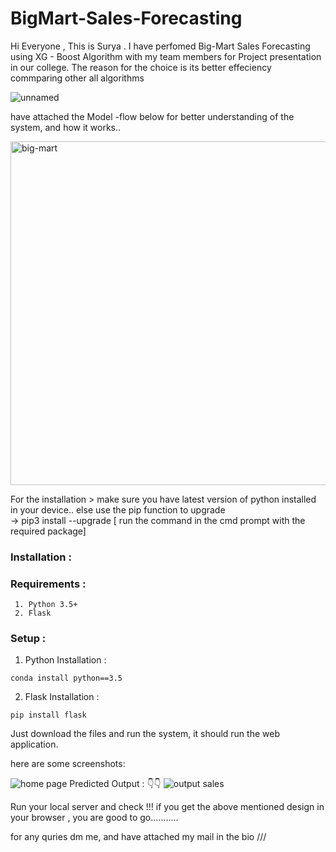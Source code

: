 # BigMart-Sales-Forecasting

Hi Everyone , This is Surya . 
I have perfomed Big-Mart Sales Forecasting using XG - Boost Algorithm with my team members for Project presentation in our college.
The reason for the choice is its better effeciency commparing other all algorithms 

![unnamed](https://user-images.githubusercontent.com/83171692/221587094-8a9429a6-7629-4ada-b57f-3cd67ef53b69.png)

have attached the Model -flow below for better understanding of the system, and how it works..

<img width="550" alt="big-mart" src="https://user-images.githubusercontent.com/83171692/221587424-5b72b3f8-c229-4286-8901-0efb18d9454f.png">



For the installation > make sure you have latest version of python installed in your device.. else use the pip function to upgrade                                         
->  pip3 install --upgrade <package name>  [ run the command in the cmd prompt with the required package]
### Installation :
 
 ### Requirements :
 
     1. Python 3.5+
     2. Flask
     
### Setup :

  1. Python Installation :
  
  ``` 
  conda install python==3.5 
  ```
     
  2. Flask Installation :
  
  ```
  pip install flask 
  ```

Just download the files and run the system, it should run  the web application.

here are some screenshots:

![home page](https://user-images.githubusercontent.com/83171692/221588027-ccdc8302-81cc-4a5a-bb7a-e8f426b450c0.JPG)
 Predicted Output : 👇👇
![output sales](https://user-images.githubusercontent.com/83171692/221588034-3aa1302d-bb6a-4214-bf05-4bbc6b744424.JPG)

Run your local server and check !!!
if you get the above mentioned design in your browser , you are good to go...........


for any quries dm me, and have attached  my mail in the bio ///
